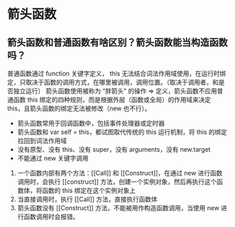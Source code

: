 <!--
 * @Author: tangdaoyong
 * @Date: 2021-06-15 10:46:13
 * @LastEditors: tangdaoyong
 * @LastEditTime: 2021-06-15 10:47:50
 * @Description: 箭头函数
-->
# 箭头函数

## 箭头函数和普通函数有啥区别？箭头函数能当构造函数吗？

普通函数通过 function 关键字定义， this 无法结合词法作用域使用，在运行时绑定，只取决于函数的调用方式，在哪里被调用，调用位置。（取决于调用者，和是否独立运行）
箭头函数使用被称为 “胖箭头” 的操作 => 定义，箭头函数不应用普通函数 this 绑定的四种规则，而是根据外层（函数或全局）的作用域来决定 this，且箭头函数的绑定无法被修改（new 也不行）。
* 箭头函数常用于回调函数中，包括事件处理器或定时器
* 箭头函数和 var self = this，都试图取代传统的 this 运行机制，将 this 的绑定拉回到词法作用域
* 没有原型、没有 this、没有 super，没有 arguments，没有 new.target
* 不能通过 new 关键字调用
1. 一个函数内部有两个方法：[[Call]] 和 [[Construct]]，在通过 new 进行函数调用时，会执行 [[construct]] 方法，创建一个实例对象，然后再执行这个函数体，将函数的 this 绑定在这个实例对象上
2. 当直接调用时，执行 [[Call]] 方法，直接执行函数体
3. 箭头函数没有 [[Construct]] 方法，不能被用作构造函数调用，当使用 new 进行函数调用时会报错。